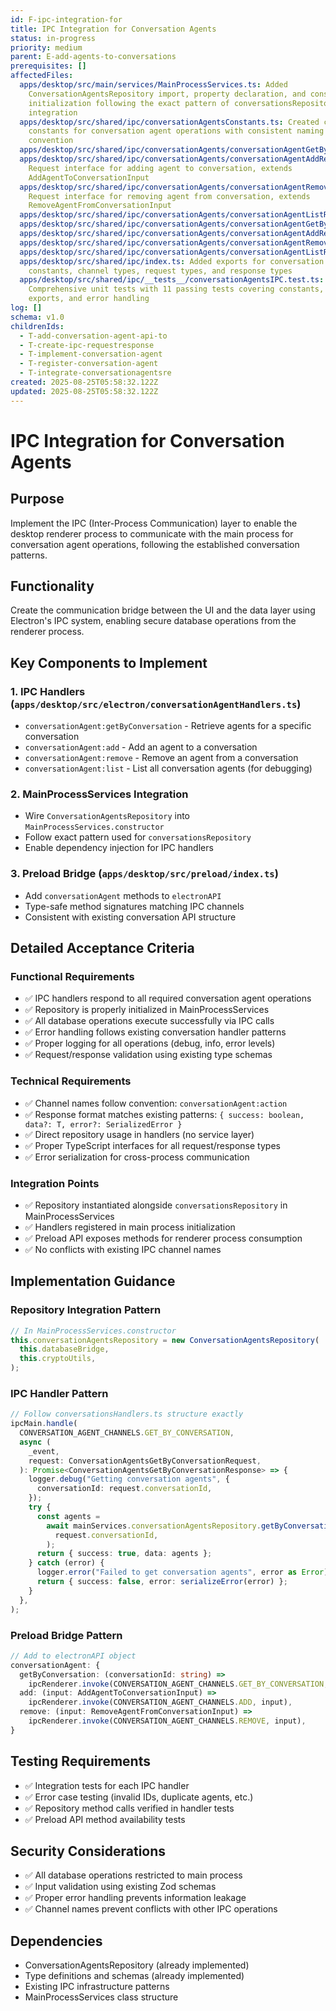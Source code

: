 ```yaml
---
id: F-ipc-integration-for
title: IPC Integration for Conversation Agents
status: in-progress
priority: medium
parent: E-add-agents-to-conversations
prerequisites: []
affectedFiles:
  apps/desktop/src/main/services/MainProcessServices.ts: Added
    ConversationAgentsRepository import, property declaration, and constructor
    initialization following the exact pattern of conversationsRepository
    integration
  apps/desktop/src/shared/ipc/conversationAgentsConstants.ts: Created channel
    constants for conversation agent operations with consistent naming
    convention
  apps/desktop/src/shared/ipc/conversationAgents/conversationAgentGetByConversationRequest.ts: Request interface for getting agents by conversation ID
  apps/desktop/src/shared/ipc/conversationAgents/conversationAgentAddRequest.ts:
    Request interface for adding agent to conversation, extends
    AddAgentToConversationInput
  apps/desktop/src/shared/ipc/conversationAgents/conversationAgentRemoveRequest.ts:
    Request interface for removing agent from conversation, extends
    RemoveAgentFromConversationInput
  apps/desktop/src/shared/ipc/conversationAgents/conversationAgentListRequest.ts: Request interface for listing all conversation agents (debugging)
  apps/desktop/src/shared/ipc/conversationAgents/conversationAgentGetByConversationResponse.ts: Response interface returning array of ConversationAgent
  apps/desktop/src/shared/ipc/conversationAgents/conversationAgentAddResponse.ts: Response interface returning created ConversationAgent
  apps/desktop/src/shared/ipc/conversationAgents/conversationAgentRemoveResponse.ts: Response interface returning boolean success indicator
  apps/desktop/src/shared/ipc/conversationAgents/conversationAgentListResponse.ts: Response interface returning array of all ConversationAgent (debugging)
  apps/desktop/src/shared/ipc/index.ts: Added exports for conversation agent
    constants, channel types, request types, and response types
  apps/desktop/src/shared/ipc/__tests__/conversationAgentsIPC.test.ts:
    Comprehensive unit tests with 11 passing tests covering constants, types,
    exports, and error handling
log: []
schema: v1.0
childrenIds:
  - T-add-conversation-agent-api-to
  - T-create-ipc-requestresponse
  - T-implement-conversation-agent
  - T-register-conversation-agent
  - T-integrate-conversationagentsre
created: 2025-08-25T05:58:32.122Z
updated: 2025-08-25T05:58:32.122Z
---
```


# IPC Integration for Conversation Agents

## Purpose

Implement the IPC (Inter-Process Communication) layer to enable the desktop renderer process to communicate with the main process for conversation agent operations, following the established conversation patterns.

## Functionality

Create the communication bridge between the UI and the data layer using Electron's IPC system, enabling secure database operations from the renderer process.

## Key Components to Implement

### 1. IPC Handlers (`apps/desktop/src/electron/conversationAgentHandlers.ts`)

- `conversationAgent:getByConversation` - Retrieve agents for a specific conversation
- `conversationAgent:add` - Add an agent to a conversation
- `conversationAgent:remove` - Remove an agent from a conversation
- `conversationAgent:list` - List all conversation agents (for debugging)

### 2. MainProcessServices Integration

- Wire `ConversationAgentsRepository` into `MainProcessServices.constructor`
- Follow exact pattern used for `conversationsRepository`
- Enable dependency injection for IPC handlers

### 3. Preload Bridge (`apps/desktop/src/preload/index.ts`)

- Add `conversationAgent` methods to `electronAPI`
- Type-safe method signatures matching IPC channels
- Consistent with existing conversation API structure

## Detailed Acceptance Criteria

### Functional Requirements

- ✅ IPC handlers respond to all required conversation agent operations
- ✅ Repository is properly initialized in MainProcessServices
- ✅ All database operations execute successfully via IPC calls
- ✅ Error handling follows existing conversation handler patterns
- ✅ Proper logging for all operations (debug, info, error levels)
- ✅ Request/response validation using existing type schemas

### Technical Requirements

- ✅ Channel names follow convention: `conversationAgent:action`
- ✅ Response format matches existing patterns: `{ success: boolean, data?: T, error?: SerializedError }`
- ✅ Direct repository usage in handlers (no service layer)
- ✅ Proper TypeScript interfaces for all request/response types
- ✅ Error serialization for cross-process communication

### Integration Points

- ✅ Repository instantiated alongside `conversationsRepository` in MainProcessServices
- ✅ Handlers registered in main process initialization
- ✅ Preload API exposes methods for renderer process consumption
- ✅ No conflicts with existing IPC channel names

## Implementation Guidance

### Repository Integration Pattern

```typescript
// In MainProcessServices.constructor
this.conversationAgentsRepository = new ConversationAgentsRepository(
  this.databaseBridge,
  this.cryptoUtils,
);
```

### IPC Handler Pattern

```typescript
// Follow conversationsHandlers.ts structure exactly
ipcMain.handle(
  CONVERSATION_AGENT_CHANNELS.GET_BY_CONVERSATION,
  async (
    _event,
    request: ConversationAgentsGetByConversationRequest,
  ): Promise<ConversationAgentsGetByConversationResponse> => {
    logger.debug("Getting conversation agents", {
      conversationId: request.conversationId,
    });
    try {
      const agents =
        await mainServices.conversationAgentsRepository.getByConversation(
          request.conversationId,
        );
      return { success: true, data: agents };
    } catch (error) {
      logger.error("Failed to get conversation agents", error as Error);
      return { success: false, error: serializeError(error) };
    }
  },
);
```

### Preload Bridge Pattern

```typescript
// Add to electronAPI object
conversationAgent: {
  getByConversation: (conversationId: string) =>
    ipcRenderer.invoke(CONVERSATION_AGENT_CHANNELS.GET_BY_CONVERSATION, { conversationId }),
  add: (input: AddAgentToConversationInput) =>
    ipcRenderer.invoke(CONVERSATION_AGENT_CHANNELS.ADD, input),
  remove: (input: RemoveAgentFromConversationInput) =>
    ipcRenderer.invoke(CONVERSATION_AGENT_CHANNELS.REMOVE, input),
}
```

## Testing Requirements

- ✅ Integration tests for each IPC handler
- ✅ Error case testing (invalid IDs, duplicate agents, etc.)
- ✅ Repository method calls verified in handler tests
- ✅ Preload API method availability tests

## Security Considerations

- ✅ All database operations restricted to main process
- ✅ Input validation using existing Zod schemas
- ✅ Proper error handling prevents information leakage
- ✅ Channel names prevent conflicts with other IPC operations

## Dependencies

- ConversationAgentsRepository (already implemented)
- Type definitions and schemas (already implemented)
- Existing IPC infrastructure patterns
- MainProcessServices class structure
